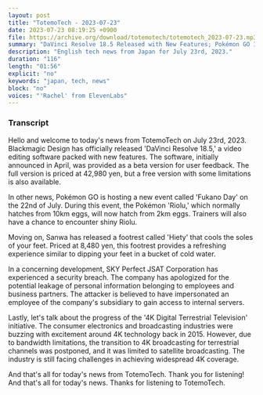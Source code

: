 ```yaml
---
layout: post
title: "TotemoTech - 2023-07-23"
date: 2023-07-23 08:19:25 +0900
file: https://archive.org/download/totemotech/totemotech_2023-07-23.mp3
summary: "DaVinci Resolve 18.5 Released with New Features; Pokémon GO Introduces 'Fukano Day', & more…"
description: "English tech news from Japan for July 23rd, 2023."
duration: "116"
length: "01:56"
explicit: "no"
keywords: "japan, tech, news"
block: "no"
voices: "'Rachel' from ElevenLabs"
---
```


### Transcript

Hello and welcome to today's news from TotemoTech on July 23rd, 2023. Blackmagic Design has officially released 'DaVinci Resolve 18.5,' a video editing software packed with new features. The software, initially announced in April, was provided as a beta version for user feedback. The full version is priced at 42,980 yen, but a free version with some limitations is also available.

In other news, Pokémon GO is hosting a new event called 'Fukano Day' on the 22nd of July. During this event, the Pokémon 'Riolu,' which normally hatches from 10km eggs, will now hatch from 2km eggs. Trainers will also have a chance to encounter shiny Riolu.

Moving on, Sanwa has released a footrest called 'Hiety' that cools the soles of your feet. Priced at 8,480 yen, this footrest provides a refreshing experience similar to dipping your feet in a bucket of cold water.

In a concerning development, SKY Perfect JSAT Corporation has experienced a security breach. The company has apologized for the potential leakage of personal information belonging to employees and business partners. The attacker is believed to have impersonated an employee of the company's subsidiary to gain access to internal servers.

Lastly, let's talk about the progress of the '4K Digital Terrestrial Television' initiative. The consumer electronics and broadcasting industries were buzzing with excitement around 4K technology back in 2015. However, due to bandwidth limitations, the transition to 4K broadcasting for terrestrial channels was postponed, and it was limited to satellite broadcasting. The industry is still facing challenges in achieving widespread 4K coverage.

And that's all for today's news from TotemoTech. Thank you for listening!   And that's all for today's news. Thanks for listening to TotemoTech.
